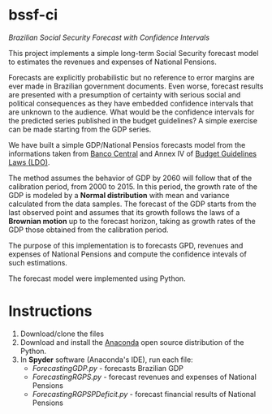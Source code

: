 # bssf-ci
*Brazilian Social Security Forecast with Confidence Intervals*

This project implements a simple long-term Social Security forecast model to estimates the revenues and expenses of National Pensions.

Forecasts are explicitly probabilistic but no reference to error margins are ever made in Brazilian government documents. Even worse, forecast results are presented with a presumption of certainty with serious social and political consequences as they have embedded confidence intervals that are unknown to the audience. 
What would be the confidence intervals for the predicted series published in the budget guidelines? 
A simple exercise can be made starting from the GDP series.

We have built a simple GDP/National Pensios forecasts model from the informations taken from [Banco Central](https://www.bcb.gov.br/pec/Indeco/Port/indeco.asp) and Annex IV of [Budget Guidelines Laws (LDO)](http://www12.senado.leg.br/orcamento/documentos/ldo).

The method assumes the behavior of GDP by 2060 will follow that of the calibration period, from 2000 to 2015. In this period, the growth rate of the GDP is modeled by a **Normal distribution** with mean and variance calculated from the data samples. The forecast of the GDP starts from the last observed point and assumes that its growth follows the laws of a **Brownian motion** up to the forecast horizon, taking as growth rates of the GDP those obtained from the calibration period. 

The purpose of this implementation is to forecasts GPD, revenues and expenses of National Pensions and compute the confidence intevals of such estimations.

The forecast model were implemented using Python.

# Instructions

1. Download/clone the files 
2. Download and install the [Anaconda](https://www.continuum.io/downloads) open source distribution of the Python.
3. In **Spyder** software (Anaconda's IDE), run each file:
    * *ForecastingGDP.py* - forecasts Brazilian GDP 
    * *ForecastingRGPS.py* - forecast revenues and expenses of National Pensions
    * *ForecastingRGPSPDeficit.py* - forecast financial results of National Pensions

